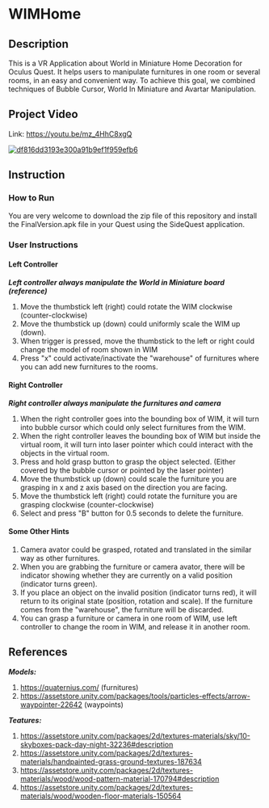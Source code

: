 # WIMHome

## Description

This is a VR Application about World in Miniature Home Decoration for Oculus Quest. It helps users to manipulate furnitures in one room or several rooms, in an easy and convenient way. To achieve this goal, we combined techniques of Bubble Cursor, World In Miniature and Avartar Manipulation.

## Project Video

Link: https://youtu.be/mz_4HhC8xgQ

[![df816dd3193e300a91b9ef1f959efb6](https://user-images.githubusercontent.com/35856355/149073366-fca1c883-6e82-487d-81d1-29c0d02acbec.png)](https://youtu.be/mz_4HhC8xgQ)

## Instruction

### How to Run

You are very welcome to download the zip file of this repository and install the FinalVersion.apk file in your Quest using the SideQuest application.

### User Instructions

  #### Left Controller

  ***Left controller always manipulate the World in Miniature board (reference)***

  1. Move the thumbstick left (right) could rotate the WIM clockwise (counter-clockwise)
  2. Move the thumbstick up (down) could uniformly scale the WIM up (down).
  3. When trigger is pressed, move the thumbstick to the left or right could change the model of room shown in WIM
  4. Press "x" could activate/inactivate the "warehouse" of furnitures where you can add new furnitures to the rooms.

  #### Right Controller

  ***Right controller always manipulate the furnitures and camera***

  1. When the right controller goes into the bounding box of WIM, it will turn into bubble cursor which could only select furnitures from the WIM.
  2. When the right controller leaves the bounding box of WIM but inside the virtual room, it will turn into laser pointer which could interact with the objects in the virtual room.
  3. Press and hold grasp button to grasp the object selected. (Either covered by the bubble cursor or pointed by the laser pointer)
  4. Move the thumbstick up (down) could scale the furniture you are grasping in x and z axis based on the direction you are facing.
  5. Move the thumbstick left (right) could rotate the furniture you are grasping clockwise (counter-clockwise)
  6. Select and press "B" button for 0.5 seconds to delete the furniture.

  #### Some Other Hints

  1. Camera avator could be grasped, rotated and translated in the similar way as other furnitures.
  2. When you are grabbing the furniture or camera avator, there will be indicator showing whether they are currently on a valid position (indicator turns green).
  3. If you place an object on the invalid position (indicator turns red), it will return to its original state (position, rotation and scale). If the furniture comes from the "warehouse", the furniture will be discarded.
  4. You can grasp a furniture or camera in one room of WIM, use left controller to change the room in WIM, and release it in another room.

## References

***Models:***
1. https://quaternius.com/ (furnitures)
2. https://assetstore.unity.com/packages/tools/particles-effects/arrow-waypointer-22642 (waypoints)

***Teatures:***

1. https://assetstore.unity.com/packages/2d/textures-materials/sky/10-skyboxes-pack-day-night-32236#description
2. https://assetstore.unity.com/packages/2d/textures-materials/handpainted-grass-ground-textures-187634
3. https://assetstore.unity.com/packages/2d/textures-materials/wood/wood-pattern-material-170794#description
4. https://assetstore.unity.com/packages/2d/textures-materials/wood/wooden-floor-materials-150564

